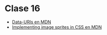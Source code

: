 # Clase 16

- [Data-URIs en MDN](https://developer.mozilla.org/en-US/docs/Web/HTTP/data_URIs)
- [Implementing image sprites in CSS en MDN](https://developer.mozilla.org/es/docs/Web/CSS/CSS_Images/Implementing_image_sprites_in_CSS)